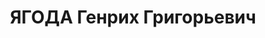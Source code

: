 ---
title: ЯГОДА Генрих Григорьевич
description: '(1891, Рыбинск– 15.03.1938). Родился в семье мелкого ремесленника**.
  Еврей. В КП с 12.1907***. Кандидат в члены ЦК ВКП(б) (16 съезд ВКП(б)). Член ЦК
  ВКП(б) (17 съезд ВКП(б)). Член ЦИК СССР 4, 5, 6 и 7 созывов.

  Образование: 8 классов гимназии (экстерном), Н.Новгород.

  Наборщик подпольной типографии, Н.Новгород 1904–05; член боевой дружины в г. Сормово
  1906; член Нижегородской группы анархистов-коммунистов И.А.Чемборисова**** 1907–08;
  в 1908 стал ближайшим помощником Чемборисова; арестован в 11; поддерживал связи
  с группой анархистов Москвы 11–12; нелегально под фамилией Книшевский прибыл в Москву;
  в 04.12, проживал у сестры Розы***** под фамилией Галушкин, не работал; арестован
  12.05.12 в Москве, содержался в Арбатском полицейском доме с 05 по 07.12; постановлением
  Особого Совещания МВД от 16.07.12 выслан под гласный надзор полиции на 2 года в
  Симбирск; с 07.12 находился в ссылке, Симбирск, нигде не работал и партийной работы
  не вел; статистик статистической артели Союза городов, больничной кассы Путиловского
  завода, Петербург 13–14; работал в журнале «Вопросы статистики»; в 14 женился на
  Иде Авербах— племяннице Якова Свердлова.

  В армии 1914–1917: рядовой, ефрейтор 20 стр. полка 5 армейского корпуса; был ранен
  на фронте.

  Член Петроградской военной организации РСДРП(б) в 17; член Петросовета до 10.17;
  участовал в издании газ. «Солдатская правда» в 17; участник октябрьских событий
  в Москве 17; отв. редактор газ. «Крестьянская беднота» 11.17–04.18; управ. делами
  Высшей военной инспекции РККА 24.04.18–08.09.19******.

  С 11.1919 в органах ВЧК–ОГПУ–НКВД: управ. делами Упр. ОО ВЧК 03.11.19–01.12.20;
  зам. нач. Упр. ОО ВЧК (упом. 11.20); член Коллегии ВЧК 29.07.20–02.22; управ. делами
  ВЧК–ГПУ 13.09.20–06.04.22; управ. делами и член Коллегии Наркомата внешней торговли
  РСФСР 20–22; зам. нач. ОО ВЧК–ГПУ 01.01.21–01.06.22; зам. нач. СОУ ВЧК–ГПУ–ОГПУ
  СССР 31.03.21–30.07.27; нач. АОУ ВЧК 12.07.21–05.09.21; нач. ОО ГПУ РСФСР-ОГПУ СССР
  01.06.22–26.10.29; 2 зам. пред. ГПУ–ОГПУ СССР 18.09.23–27.10.29*******; член Особого
  Совещания ОГПУ 12.06.24–10.07.34; нач. СОУ ОГПУ СССР 30.07.27–26.10.29; 1 зам. пред.
  ОГПУ СССР 27.10.29–31.07.31; зам. пред. ОГПУ СССР 31.07.31–10.07.34********; нарком
  ВД СССР 10.07.34–26.09.36; нарком связи СССР 26.09.36–28.03.37.

  Арестован 28.03.37; официально отстранен от должности 03.04.37; осужден на процессе
  «право-троцкистского блока» 02–13.03.38 к ВМН; расстрелян 15.03.38.

  Не реабилитирован.

  Звания: Генеральный комиссар ГБ 26.11.35 (уволен в запас 27.01.37).

  Награды: орден Ленина 04.08.33; орден Красного Знамени 14.12.27; орден Красного
  Знамени 03.04.30; орден Трудового Красного Знамени ЗСФСР 19.12.32; знак «Почетный
  работник ВЧК–ГПУ (V)» №10 22; знак «Почетный работник ВЧК–ГПУ (XV)» 20.12.32; знак
  «Почетный работник РКМ» 25.02.33.

  Источники: «Правда» 11.07.34.

  Примечания: * По утверждению В.Некрасова (см. Некрасов В.Ф. «Тринадцать железных
  наркомов» М., 1995, с.157) настоящая фамилия Ягоды— Иегуда. Документального подтверждения
  данной информации не найдено. По данным охранного отделения: Ягода Енох Гершенович,
  мещанин, уроженец Рыбинска, с 01.10 находился под негласным наблюдением. ** В разных
  источниках отец Г.Г.Ягоды упоминается как часовой мастер, печатник-гравер, мастер
  золотых дел, аптекарь. На наш взгляд, наиболее вероятно, что он был печатником-гравером.
  В семье было 3 брата и 2 сестры; один брат убит в ходе восстания в Сормове, другой
  расстрелян в полку за восстание во время войны. *** В многочисленных публикациях
  ставится под сомнение партийный стаж Ягоды с 1907. По данным охранного отделения,
  Ягода в период 1907–11 являлся анархистом и поддерживал контакты с партией эсеров.
  Контактов же с РСДРП охранное отделение не зафиксировало. Ягода имел партийные клички
  «Темка», «Сыч», «Одинокий», «Галушкин». Поскольку в советские годы его партийный
  стаж не был изменен, сохранен он и здесь. **** Иван Алексеевич Чемборисов, мещанин
  из г.Темникова Тамбовской губернии, руководил в Н.Новгороде группой анархистов и
  одновременно являлся агентом охранки. ***** Роза Гершеновна Ягода состояла в партии
  анархистов. ****** В ряде анкет Ягода указывал, что являлся членом Коллегии Наркомата
  внешней торговли с 19. Это не так, ибо до 20 данного Наркомата просто не существовало.
  Функции внешней торговли выполнял до 20 Наркомат промышленности и торговли. О вхождении
  Ягоды в состав Коллегии этого Наркомата ничего не известно. ******* По положению,
  войсками ГПУ командовал или председатель ГПУ или его заместитель. Ягода как командующий
  войсками ГПУ подписывает приказы в 10–11.23. ******** Постановлением СНК СССР от
  31.07.31 на должность 1-го заместителя ОГПУ СССР вместо Ягоды был назначен И.А.Акулов,
  которого впоследствии без формального решения Политбюро ЦК ВКП(б) или Постановления
  СНК СССР сместили в 09.32 с должности и на его место никого не назначили. После
  этого Ягода до 10.07.34 формально занимал должность зам. пред. ОГПУ, хотя на деле
  являлся 1-м заместителем. Одновременно с 10.31 по 22.11.36 являлся заместителем
  председателя Комитета резервов при СТО СССР.'
---